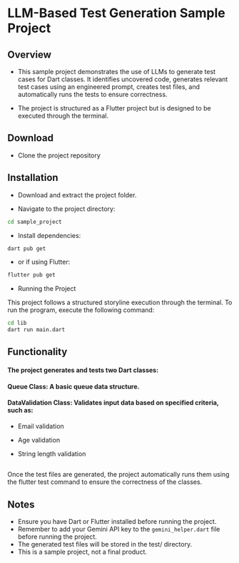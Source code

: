 # LLM-Based Test Generation Sample Project

## Overview

- This sample project demonstrates the use of LLMs to generate test cases for Dart classes. It identifies uncovered code, generates relevant test cases using an engineered prompt, creates test files, and automatically runs the tests to ensure correctness.

- The project is structured as a Flutter project but is designed to be executed through the terminal.

## Download

- Clone the project repository

## Installation

* Download and extract the project folder.

* Navigate to the project directory:

```bash
cd sample_project
```

* Install dependencies:

```bash
dart pub get
```

* or if using Flutter:

```bash
flutter pub get
```

* Running the Project

This project follows a structured storyline execution through the terminal.
To run the program, execute the following command:


```bash
cd lib
dart run main.dart
```

## Functionality

#### The project generates and tests two Dart classes:

#### Queue Class: A basic queue data structure.

#### DataValidation Class: Validates input data based on specified criteria, such as:

- Email validation

- Age validation

- String length validation

##

Once the test files are generated, the project automatically runs them using the flutter test command to ensure the correctness of the classes.
##

## Notes

- Ensure you have Dart or Flutter installed before running the project.
- Remember to add your Gemini API key to the ```gemini_helper.dart``` file before running the project.
- The generated test files will be stored in the test/ directory.
- This is a sample project, not a final product.

